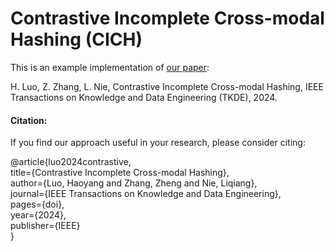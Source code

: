 # Contrastive Incomplete Cross-modal Hashing (CICH)

This is an example implementation of [our paper](https://ieeexplore.ieee.org/document/xxxx):

H. Luo, Z. Zhang, L. Nie, Contrastive Incomplete Cross-modal Hashing, IEEE Transactions on Knowledge and Data Engineering (TKDE), 2024.

#### Citation:

If you find our approach useful in your research, please consider citing:

@article{luo2024contrastive,  
  title={Contrastive Incomplete Cross-modal Hashing},  
  author={Luo, Haoyang and Zhang, Zheng and Nie, Liqiang},  
  journal={IEEE Transactions on Knowledge and Data Engineering},  
  pages={doi},  
  year={2024},  
  publisher={IEEE}  
}

